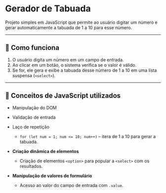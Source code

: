 # Gerador de Tabuada

Projeto simples em JavaScript que permite ao usuário digitar um número e gerar automaticamente a tabuada de 1 a 10 para esse número.

---

## 🚀 Como funciona

1. O usuário digita um número em um campo de entrada.
2. Ao clicar em um botão, o sistema verifica se o valor é válido.
3. Se for, ele gera e exibe a tabuada desse número de 1 a 10 em uma lista suspensa (`<select>`).

---

## 🧠 Conceitos de JavaScript utilizados

- Manipulação do DOM
- Validação de entrada
- Laço de repetição
  - `for (let num = 1; num <= 10; num++)` – itera de 1 a 10 para gerar a tabuada.

- **Criação dinâmica de elementos**
  - Criação de elementos `<option>` para popular a `<select>` com os resultados.

- **Manipulação de valores de formulário**
  - Acesso ao valor do campo de entrada com `.value`.

